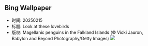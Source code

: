 ## Bing Wallpaper
- 时间: 20250215
- 标题: Look at these lovebirds
- 版权: Magellanic penguins in the Falkland Islands (© Vicki Jauron, Babylon and Beyond Photography/Getty Images)
![](https://cn.bing.com/th?id=OHR.PenguinLove_EN-US7515315710_UHD.jpg&rf=LaDigue_UHD.jpg&pid=hp&w=3840&h=2160&rs=1&c=4)
